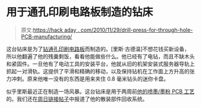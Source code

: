 # 用于通孔印刷电路板制造的钻床

> 原文:[https://hack aday . com/2010/11/29/drill-press-for-through-hole-PCB-manufacturing/](https://hackaday.com/2010/11/29/drill-press-for-through-hole-pcb-manufacturing/)

这台钻床是为了[钻通孔印刷电路板](http://blog.rhysgoodwin.com/electronics/pcb-drill-press/)而制造的。[里斯·古德温]不想花钱买新设备，所以他翻遍了他的残羹剩饭，看看他能做些什么。他已经有了电钻，而且不缺木头和紧固件。一旦他有了电动工具的安装平台，他就从旧的机架安装式服务器导轨上抓起一对滑轨。这提供了平滑和精确的移动，以及保持钻机在工作面上方升高的张力冲刺。原来他唯一没有的东西是用来夹住 0.8 毫米钻头的迷你卡盘。

似乎里斯最近正在制造一场风暴。这台钻床是用于两周前[他的喷墨/墨粉 PCB 工艺](http://hackaday.com/2010/11/14/direct-to-pcb-inkjet-printing-2/)的。我们还在[周日链接帖子](http://hackaday.com/2010/11/28/hackaday-links-november-28-2010/)中报道了他的散装部件回收系统。